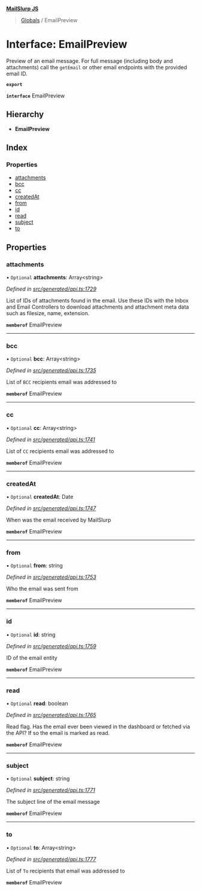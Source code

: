 **[MailSlurp JS](../README.md)**

> [Globals](../README.md) / EmailPreview

# Interface: EmailPreview

Preview of an email message. For full message (including body and attachments) call the `getEmail` or other email endpoints with the provided email ID.

**`export`** 

**`interface`** EmailPreview

## Hierarchy

* **EmailPreview**

## Index

### Properties

* [attachments](emailpreview.md#attachments)
* [bcc](emailpreview.md#bcc)
* [cc](emailpreview.md#cc)
* [createdAt](emailpreview.md#createdat)
* [from](emailpreview.md#from)
* [id](emailpreview.md#id)
* [read](emailpreview.md#read)
* [subject](emailpreview.md#subject)
* [to](emailpreview.md#to)

## Properties

### attachments

• `Optional` **attachments**: Array\<string>

*Defined in [src/generated/api.ts:1729](https://github.com/mailslurp/mailslurp-client/blob/85c640b/src/generated/api.ts#L1729)*

List of IDs of attachments found in the email. Use these IDs with the Inbox and Email Controllers to download attachments and attachment meta data such as filesize, name, extension.

**`memberof`** EmailPreview

___

### bcc

• `Optional` **bcc**: Array\<string>

*Defined in [src/generated/api.ts:1735](https://github.com/mailslurp/mailslurp-client/blob/85c640b/src/generated/api.ts#L1735)*

List of `BCC` recipients email was addressed to

**`memberof`** EmailPreview

___

### cc

• `Optional` **cc**: Array\<string>

*Defined in [src/generated/api.ts:1741](https://github.com/mailslurp/mailslurp-client/blob/85c640b/src/generated/api.ts#L1741)*

List of `CC` recipients email was addressed to

**`memberof`** EmailPreview

___

### createdAt

• `Optional` **createdAt**: Date

*Defined in [src/generated/api.ts:1747](https://github.com/mailslurp/mailslurp-client/blob/85c640b/src/generated/api.ts#L1747)*

When was the email received by MailSlurp

**`memberof`** EmailPreview

___

### from

• `Optional` **from**: string

*Defined in [src/generated/api.ts:1753](https://github.com/mailslurp/mailslurp-client/blob/85c640b/src/generated/api.ts#L1753)*

Who the email was sent from

**`memberof`** EmailPreview

___

### id

• `Optional` **id**: string

*Defined in [src/generated/api.ts:1759](https://github.com/mailslurp/mailslurp-client/blob/85c640b/src/generated/api.ts#L1759)*

ID of the email entity

**`memberof`** EmailPreview

___

### read

• `Optional` **read**: boolean

*Defined in [src/generated/api.ts:1765](https://github.com/mailslurp/mailslurp-client/blob/85c640b/src/generated/api.ts#L1765)*

Read flag. Has the email ever been viewed in the dashboard or fetched via the API? If so the email is marked as read.

**`memberof`** EmailPreview

___

### subject

• `Optional` **subject**: string

*Defined in [src/generated/api.ts:1771](https://github.com/mailslurp/mailslurp-client/blob/85c640b/src/generated/api.ts#L1771)*

The subject line of the email message

**`memberof`** EmailPreview

___

### to

• `Optional` **to**: Array\<string>

*Defined in [src/generated/api.ts:1777](https://github.com/mailslurp/mailslurp-client/blob/85c640b/src/generated/api.ts#L1777)*

List of `To` recipients that email was addressed to

**`memberof`** EmailPreview

